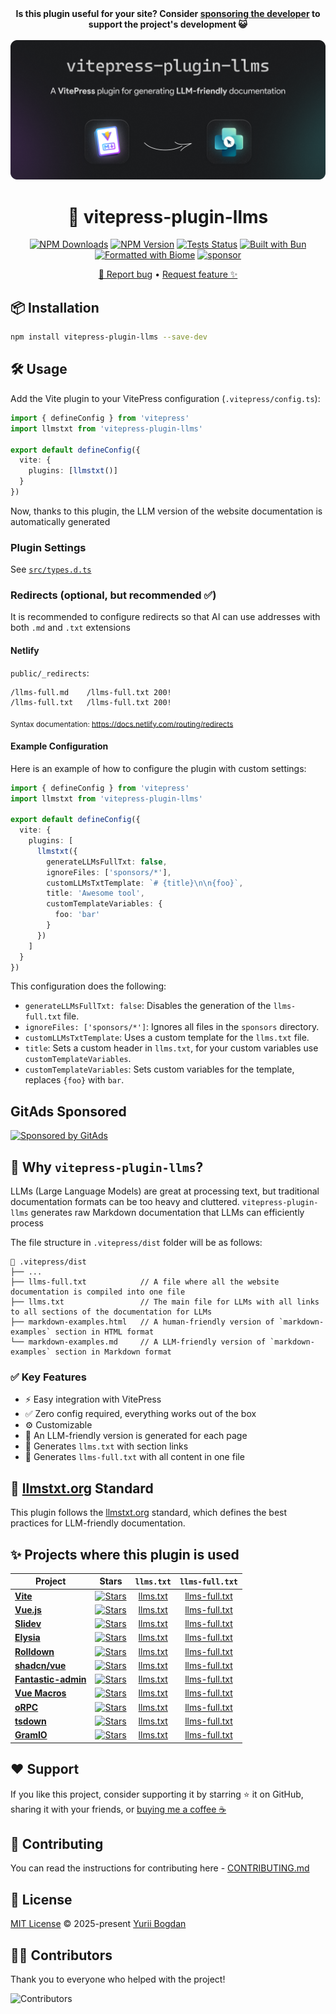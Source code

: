 <!-- GitAds-Verify: WF65H9RCZLX4T489172MEB5JFHGL4B46 -->
<!-- markdownlint-capture -->
<!-- markdownlint-disable no-inline-html heading-start-left first-line-h1 -->
<div align="center">
  <b>Is this plugin useful for your site? Consider <a href="https://github.com/okineadev/vitepress-plugin-llms?sponsor">sponsoring the developer</a> to support the project's development 😺</b>
  <br><br>
  <a href="https://npmjs.com/package/vitepress-plugin-llms">
    <!-- https://docs.github.com/en/get-started/writing-on-github/getting-started-with-writing-and-formatting-on-github/basic-writing-and-formatting-syntax#specifying-the-theme-an-image-is-shown-to -->
    <picture>
      <source media="(prefers-color-scheme: dark)" srcset="assets/hero-dark.png">
      <source media="(prefers-color-scheme: light)" srcset="assets/hero-light.png">
      <img src="assets/hero-dark.png" alt="Banner">
    </picture>
  </a>

<!-- prettier-ignore-start -->
  # 📜 vitepress-plugin-llms

  [![NPM Downloads](https://img.shields.io/npm/dw/vitepress-plugin-llms?logo=data%3Aimage%2Fsvg%2Bxml%3Bbase64%2CPHN2ZyB4bWxucz0iaHR0cDovL3d3dy53My5vcmcvMjAwMC9zdmciIGhlaWdodD0iMjRweCIgdmlld0JveD0iMCAtOTYwIDk2MCA5NjAiIHdpZHRoPSIyNHB4IiBmaWxsPSIjMDAwMDAwIj48cGF0aCBkPSJNNDgwLTMyMCAyODAtNTIwbDU2LTU4IDEwNCAxMDR2LTMyNmg4MHYzMjZsMTA0LTEwNCA1NiA1OC0yMDAgMjAwWk0xNjAtMTYwdi0yMDBoODB2MTIwaDQ4MHYtMTIwaDgwdjIwMEgxNjBaIi8%2BPC9zdmc%2B&labelColor=FAFAFA&color=212121)](https://www.npmjs.com/package/vitepress-plugin-llms) [![NPM Version](https://img.shields.io/npm/v/vitepress-plugin-llms?logo=npm&logoColor=212121&label=version&labelColor=FAFAFA&color=212121)](https://npmjs.com/package/vitepress-plugin-llms) [![Tests Status](https://img.shields.io/github/actions/workflow/status/okineadev/vitepress-plugin-llms/ci.yml?label=tests&labelColor=212121)](https://github.com/okineadev/vitepress-plugin-llms/actions/workflows/ci.yml) [![Built with Bun](https://img.shields.io/badge/Built_with-Bun-fbf0df?logo=bun&labelColor=212121)](https://bun.sh) [![Formatted with Biome](https://img.shields.io/badge/Formatted_with-Biome-60a5fa?style=flat&logo=biome&labelColor=212121)](https://biomejs.dev/) [![sponsor](https://img.shields.io/badge/sponsor-EA4AAA?logo=githubsponsors&labelColor=FAFAFA)](https://github.com/okineadev/vitepress-plugin-llms?sponsor=1)

  [🐛 Report bug](https://github.com/okineadev/vitepress-plugin-llms/issues/new?template=bug-report.yml) • [Request feature ✨](https://github.com/okineadev/vitepress-plugin-llms/issues/new?template=feature-request.yml)
</div>
<!-- markdownlint-restore -->

<!-- prettier-ignore-end -->

## 📦 Installation

```bash
npm install vitepress-plugin-llms --save-dev
```

## 🛠️ Usage

Add the Vite plugin to your VitePress configuration (`.vitepress/config.ts`):

```ts
import { defineConfig } from 'vitepress'
import llmstxt from 'vitepress-plugin-llms'

export default defineConfig({
  vite: {
    plugins: [llmstxt()]
  }
})
```

Now, thanks to this plugin, the LLM version of the website documentation is automatically generated

### Plugin Settings

See [`src/types.d.ts`](src/types.d.ts)

### Redirects (optional, but recommended ✅)

It is recommended to configure redirects so that AI can use addresses with both `.md` and `.txt` extensions

#### Netlify

`public/_redirects`:

```plaintext
/llms-full.md    /llms-full.txt 200!
/llms-full.txt   /llms-full.txt 200!
```

<!-- prettier-ignore-start -->
<!-- markdownlint-disable-next-line -->
<sub>Syntax documentation: <https://docs.netlify.com/routing/redirects></sub>
<!-- prettier-ignore-end -->

#### Example Configuration

Here is an example of how to configure the plugin with custom settings:

```ts
import { defineConfig } from 'vitepress'
import llmstxt from 'vitepress-plugin-llms'

export default defineConfig({
  vite: {
    plugins: [
      llmstxt({
        generateLLMsFullTxt: false,
        ignoreFiles: ['sponsors/*'],
        customLLMsTxtTemplate: `# {title}\n\n{foo}`,
        title: 'Awesome tool',
        customTemplateVariables: {
          foo: 'bar'
        }
      })
    ]
  }
})
```

This configuration does the following:

- `generateLLMsFullTxt: false`: Disables the generation of the `llms-full.txt` file.
- `ignoreFiles: ['sponsors/*']`: Ignores all files in the `sponsors` directory.
- `customLLMsTxtTemplate`: Uses a custom template for the `llms.txt` file.
- `title`: Sets a custom header in `llms.txt`, for your custom variables use `customTemplateVariables`.
- `customTemplateVariables`: Sets custom variables for the template, replaces `{foo}` with `bar`.

## GitAds Sponsored

[![Sponsored by GitAds](https://gitads.dev/v1/ad-serve?source=okineadev/vitepress-plugin-llms@github)](https://gitads.dev/v1/ad-track?source=okineadev/vitepress-plugin-llms@github)

## 🚀 Why `vitepress-plugin-llms`?

LLMs (Large Language Models) are great at processing text, but traditional documentation formats can be too heavy and cluttered. `vitepress-plugin-llms` generates raw Markdown documentation that LLMs can efficiently process

The file structure in `.vitepress/dist` folder will be as follows:

```plaintext
📂 .vitepress/dist
├── ...
├── llms-full.txt            // A file where all the website documentation is compiled into one file
├── llms.txt                 // The main file for LLMs with all links to all sections of the documentation for LLMs
├── markdown-examples.html   // A human-friendly version of `markdown-examples` section in HTML format
└── markdown-examples.md     // A LLM-friendly version of `markdown-examples` section in Markdown format
```

### ✅ Key Features

- ⚡️ Easy integration with VitePress
- ✅ Zero config required, everything works out of the box
- ⚙️ Customizable
- 🤖 An LLM-friendly version is generated for each page
- 📝 Generates `llms.txt` with section links
- 📖 Generates `llms-full.txt` with all content in one file

## 📖 [llmstxt.org](https://llmstxt.org/) Standard

This plugin follows the [llmstxt.org](https://llmstxt.org/) standard, which defines the best practices for LLM-friendly documentation.

## ✨ Projects where this plugin is used

| Project                                                  |                                                                                   Stars                                                                                   |                      `llms.txt`                       |                         `llms-full.txt`                         |
| -------------------------------------------------------- | :-----------------------------------------------------------------------------------------------------------------------------------------------------------------------: | :---------------------------------------------------: | :-------------------------------------------------------------: |
| [**Vite**](https://vitejs.dev/)                          |           [![Stars](https://img.shields.io/github/stars/vitejs/vite?style=flat&label=%E2%AD%90&labelColor=FAFAFA&color=212121)](https://github.com/vitejs/vite)           |         [llms.txt](https://vite.dev/llms.txt)         |         [llms-full.txt](https://vite.dev/llms-full.txt)         |
| [**Vue.js**](https://vuejs.org/)                         |            [![Stars](https://img.shields.io/github/stars/vuejs/core?style=flat&label=%E2%AD%90&labelColor=FAFAFA&color=212121)](https://github.com/vuejs/core)            |        [llms.txt](https://vuejs.org/llms.txt)         |        [llms-full.txt](https://vuejs.org/llms-full.txt)         |
| [**Slidev**](https://sli.dev/)                           |       [![Stars](https://img.shields.io/github/stars/slidevjs/slidev?style=flat&label=%E2%AD%90&labelColor=FAFAFA&color=212121)](https://github.com/slidevjs/slidev)       |         [llms.txt](https://sli.dev/llms.txt)          |         [llms-full.txt](https://sli.dev/llms-full.txt)          |
| [**Elysia**](https://elysiajs.com/)                      |       [![Stars](https://img.shields.io/github/stars/elysiajs/elysia?style=flat&label=%E2%AD%90&labelColor=FAFAFA&color=212121)](https://github.com/elysiajs/elysia)       |       [llms.txt](https://elysiajs.com/llms.txt)       |       [llms-full.txt](https://elysiajs.com/llms-full.txt)       |
| [**Rolldown**](https://rolldown.rs/)                     |     [![Stars](https://img.shields.io/github/stars/rolldown/rolldown?style=flat&label=%E2%AD%90&labelColor=FAFAFA&color=212121)](https://github.com/rolldown/rolldown)     |       [llms.txt](https://rolldown.rs/llms.txt)        |       [llms-full.txt](https://rolldown.rs/llms-full.txt)        |
| [**shadcn/vue**](https://shadcn-vue.com/)                |     [![Stars](https://img.shields.io/github/stars/unovue/shadcn-vue?style=flat&label=%E2%AD%90&labelColor=FAFAFA&color=212121)](https://github.com/unovue/shadcn-vue)     |      [llms.txt](https://shadcn-vue.com/llms.txt)      |      [llms-full.txt](https://shadcn-vue.com/llms-full.txt)      |
| [**Fantastic-admin**](https://fantastic-admin.hurui.me/) | [![Stars](https://img.shields.io/github/stars/fantastic-admin/basic?style=flat&label=%E2%AD%90&labelColor=FAFAFA&color=212121)](https://github.com/fantastic-admin/basic) | [llms.txt](https://fantastic-admin.hurui.me/llms.txt) | [llms-full.txt](https://fantastic-admin.hurui.me/llms-full.txt) |
| [**Vue Macros**](https://vue-macros.dev/)                | [![Stars](https://img.shields.io/github/stars/vue-macros/vue-macros?style=flat&label=%E2%AD%90&labelColor=FAFAFA&color=212121)](https://github.com/vue-macros/vue-macros) |      [llms.txt](https://vue-macros.dev/llms.txt)      |      [llms-full.txt](https://vue-macros.dev/llms-full.txt)      |
| [**oRPC**](https://orpc.unnoq.com/)                      |            [![Stars](https://img.shields.io/github/stars/unnoq/orpc?style=flat&label=%E2%AD%90&labelColor=FAFAFA&color=212121)](https://github.com/unnoq/orpc)            |      [llms.txt](https://orpc.unnoq.com/llms.txt)      |      [llms-full.txt](https://orpc.unnoq.com/llms-full.txt)      |
| [**tsdown**](https://tsdown.dev/)                        |       [![Stars](https://img.shields.io/github/stars/rolldown/tsdown?style=flat&label=%E2%AD%90&labelColor=FAFAFA&color=212121)](https://github.com/rolldown/tsdown)       |        [llms.txt](https://tsdown.dev/llms.txt)        |        [llms-full.txt](https://tsdown.dev/llms-full.txt)        |
| [**GramIO**](https://gramio.dev/)                        |       [![Stars](https://img.shields.io/github/stars/gramiojs/gramio?style=flat&label=%E2%AD%90&labelColor=FAFAFA&color=212121)](https://github.com/gramiojs/gramio)       |        [llms.txt](https://gramio.dev/llms.txt)        |        [llms-full.txt](https://gramio.dev/llms-full.txt)        |

## ❤️ Support

If you like this project, consider supporting it by starring ⭐ it on GitHub, sharing it with your friends, or [buying me a coffee ☕](https://github.com/okineadev/vitepress-plugin-llms?sponsor=1)

## 🤝 Contributing

You can read the instructions for contributing here - [CONTRIBUTING.md](./CONTRIBUTING.md)

## 📜 License

[MIT License](./LICENSE) © 2025-present [Yurii Bogdan](https://github.com/okineadev)

## 👨‍🏭 Contributors

Thank you to everyone who helped with the project!

![Contributors](https://contributors-table.vercel.app/image?repo=okineadev/vitepress-plugin-llms&width=50&columns=10)
